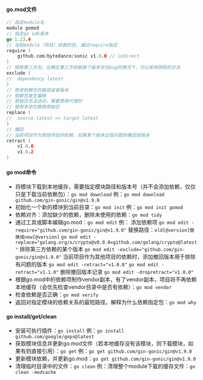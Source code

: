 #### go.mod文件
```go
// 指定module名
module gomod
// 指定go sdk版本
go 1.23.4
// 当前module（项目）依赖的包，通过require指定
require (
    github.com/bytedance/sonic v1.8.0 // indirect
)
// 排除第三方包，在确定第三方依赖某个版本存在bug的情况下，可以采用排除的方法
exclude (
//  dependency latest
)
// 修改依赖包的路径或者版本
// 依赖包发生偏移
// 原始包无法访问，需要使用代理时
// 使用本地包替换原始包
replace (
//  source latest => target latest
)
// 撤回
// 当前项目作为其他项目的依赖，如果某个版本出现问题则撤回该版本
retract (
    v1.0.0
    v1.0.2
)
```

#### go mod命令
- 将模块下载到本地缓存，需要指定模块路径和版本号（并不会添加依赖，仅仅只是下载当前依赖包）：`go mod download`
例：`go mod download github.com/gin-gonic/gin@v1.9.0`
- 初始化一个新的模块到当前目录：`go mod init`
例：`go mod init gomod`
- 依赖对齐：添加缺少的依赖，删除未使用的依赖：`go mod tidy`
- 通过工具或脚本编辑go.mod：`go mod edit`
例：
添加依赖项
`go mod edit -require="github.com/gin-gonic/gin@v1.9.0"`
替换路径：`old[@version]替换成new[@version]`
`go mod edit -replace="golang.org/x/crypto@v0.0.0=github.com/golang/crypto@latest"`
排除第三方依赖的某个版本
`go mod edit -exclude="github.com/gin-gonic/gin@v1.9.0"`
当前项目作为其他项目的依赖时，添加撤回版本用于排除有问题的版本
`go mod edit -retract="v1.0.0"`
`go mod edit -retract="v1.1.0"`
删除撤回版本记录
`go mod edit -dropretract="v1.0.0"`
- 根据go.mod中的依赖项制作vendor副本，有了vendor副本，项目将不再依赖本地缓存（会优先检查vendor目录中是否有依赖）：`go mod vendor`
- 检查依赖是否正确：`go mod verify`
- 返回对指定模块的依赖关系的最短路径，解释为什么依赖指定包：`go mod why`

#### go install/get/clean
- 安装可执行插件：`go install`
例：`go install github.com/google/gops@latest`
- 获取模块信息并更新go.mod文件（若本地缓存没有该模块，则下载模块，如果有则直接引用）：`go get`
例：`go get github.com/gin-gonic/gin@v1.9.0`
- 更新模块依赖，并更新go.mod：`go get github.com/gin-gonic/gin@v1.9.0`
- 清理临时目录中的文件：`go clean`
例：清理整个module下载的缓存文件：`go clean -modcache`